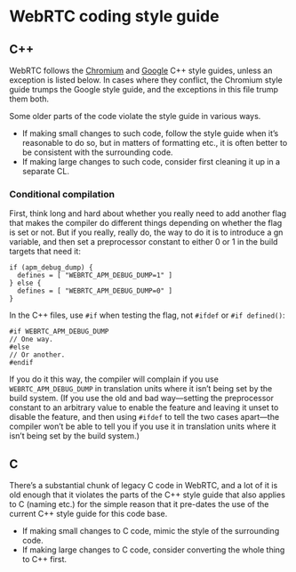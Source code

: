 # WebRTC coding style guide

## C++

WebRTC follows the [Chromium][chr-style] and [Google][goog-style] C++
style guides, unless an exception is listed below. In cases where they
conflict, the Chromium style guide trumps the Google style guide, and
the exceptions in this file trump them both.

[chr-style]: https://chromium.googlesource.com/chromium/src/+/master/styleguide/c++/c++.md
[goog-style]: https://google.github.io/styleguide/cppguide.html

Some older parts of the code violate the style guide in various ways.

* If making small changes to such code, follow the style guide when
  it’s reasonable to do so, but in matters of formatting etc., it is
  often better to be consistent with the surrounding code.
* If making large changes to such code, consider first cleaning it up
  in a separate CL.

### Conditional compilation

First, think long and hard about whether you really need to add
another flag that makes the compiler do different things depending on
whether the flag is set or not. But if you really, really do, the way
to do it is to introduce a gn variable, and then set a preprocessor
constant to either 0 or 1 in the build targets that need it:

```
if (apm_debug_dump) {
  defines = [ "WEBRTC_APM_DEBUG_DUMP=1" ]
} else {
  defines = [ "WEBRTC_APM_DEBUG_DUMP=0" ]
}
```

In the C++ files, use `#if` when testing the flag, not `#ifdef` or
`#if defined()`:

```
#if WEBRTC_APM_DEBUG_DUMP
// One way.
#else
// Or another.
#endif
```

If you do it this way, the compiler will complain if you use
`WEBRTC_APM_DEBUG_DUMP` in translation units where it isn’t being set
by the build system. (If you use the old and bad way—setting the
preprocessor constant to an arbitrary value to enable the feature and
leaving it unset to disable the feature, and then using `#ifdef` to
tell the two cases apart—the compiler won’t be able to tell you if you
use it in translation units where it isn’t being set by the build
system.)

## C

There’s a substantial chunk of legacy C code in WebRTC, and a lot of
it is old enough that it violates the parts of the C++ style guide
that also applies to C (naming etc.) for the simple reason that it
pre-dates the use of the current C++ style guide for this code base.

* If making small changes to C code, mimic the style of the
  surrounding code.
* If making large changes to C code, consider converting the whole
  thing to C++ first.
